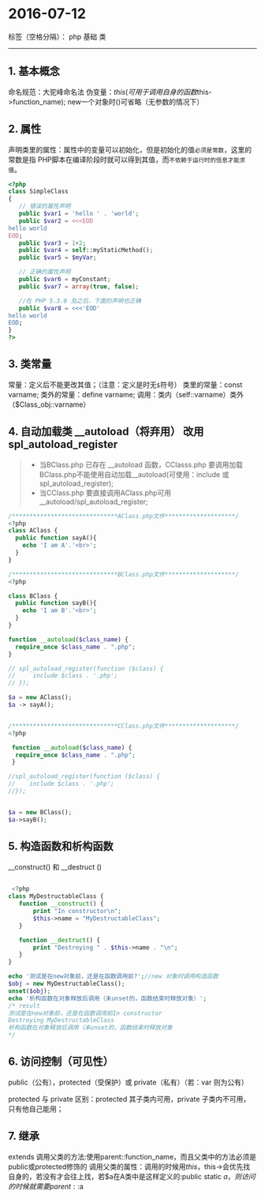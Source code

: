 # 2016-07-12
标签（空格分隔）： php 基础 类

---
## 1. 基本概念
命名规范：大驼峰命名法
伪变量：$this(可用于调用自身的函数$this->function_name);
new一个对象时()可省略（无参数的情况下）

## 2. 属性
声明类里的属性：属性中的变量可以初始化，但是初始化的值`必须是常数`，这里的常数是指 PHP脚本在编译阶段时就可以得到其值，而`不依赖于运行时的信息才能求值`。

```php
<?php
class SimpleClass
{
   // 错误的属性声明
   public $var1 = 'hello ' . 'world';
   public $var2 = <<<EOD
hello world
EOD;
   public $var3 = 1+2;
   public $var4 = self::myStaticMethod();
   public $var5 = $myVar;

   // 正确的属性声明
   public $var6 = myConstant;
   public $var7 = array(true, false);

   //在 PHP 5.3.0 及之后，下面的声明也正确
   public $var8 = <<<'EOD'
hello world
EOD;
}
?>
```

## 3. 类常量
常量：定义后不能更改其值；（注意：定义是时无`$`符号）
类里的常量：const varname;
类外的常量：define varname;
调用：类内（self::varname）类外（$Class_obj::varname）

## 4. 自动加载类  __autoload（将弃用） 改用 spl_autoload_register
> * 当BClass.php 已存在 __autoload 函数，CClasss.php 要调用加载BClass.php不能使用自动加载__autoload(可使用：include 或 spl_autoload_register);
> * 当CClass.php 要直接调用AClass.php可用__autoload/spl_autoload_register;

```php
/******************************AClass.php文件********************/
<?php
class AClass {
  public function sayA(){
    echo 'I am A'.'<br>';
  }
}

/******************************BClass.php文件********************/
<?php

class BClass {
  public function sayB(){
    echo 'I am B'.'<br>';
  }
}

function __autoload($class_name) {
  require_once $class_name . ".php";
}

// spl_autoload_register(function ($class) {
//     include $class . '.php';
// });

$a = new AClass();
$a -> sayA();


/******************************CClass.php文件********************/
<?php

 function __autoload($class_name) {
  require_once $class_name . ".php";
 }

//spl_autoload_register(function ($class) {
//    include $class . '.php';
//});


$a = new BClass();
$a->sayB();

```

## 5. 构造函数和析构函数
 __construct() 和 __destruct ()
 
```php
 
 <?php
class MyDestructableClass {
   function __construct() {
       print "In constructor\n";
       $this->name = "MyDestructableClass";
   }

   function __destruct() {
       print "Destroying " . $this->name . "\n";
   }
}

echo '测试是在new对象前，还是在函数调用前?';//new 对象时调用构造函数
$obj = new MyDestructableClass();
unset($obj);
echo '析构函数在对象释放后调用（未unset的，函数结束时释放对象）';
/* result
测试是在new对象前，还是在函数调用前In constructor
Destroying MyDestructableClass
析构函数在对象释放后调用（未unset的，函数结束时释放对象
*/

```

## 6. 访问控制（可见性）
 public（公有），protected（受保护）或 private（私有）（若：var 则为公有）
 
 protected 与 private 区别：protected 其子类内可用，private 子类内不可用，只有他自己能用；
 
## 7. 继承
extends 
调用父类的方法:使用parent::function_name，而且父类中的方法必须是public或protected修饰的
调用父类的属性：调用的时候用$this，$this->会优先找自身的，若没有才会往上找，若$a在A类中是这样定义的:public static $a，则访问的时候就需要parent::$a